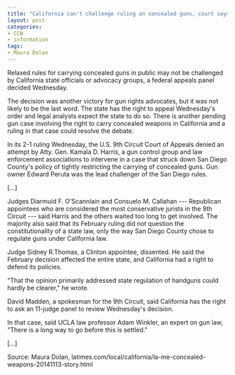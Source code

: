 ```yaml
---
title: "California can't challenge ruling on concealed guns, court says"
layout: post
categories:
- CCW
- information
tags:
- Maura Dolan
---
```


Relaxed rules for carrying concealed guns in public may not be challenged by California state officials or advocacy groups, a federal appeals panel decided Wednesday.

The decision was another victory for gun rights advocates, but it was not likely to be the last word. The state has the right to appeal Wednesday's order and legal analysts expect the state to do so. There is another pending gun case involving the right to carry concealed weapons in California and a ruling in that case could resolve the debate.

In its 2-1 ruling Wednesday, the U.S. 9th Circuit Court of Appeals denied an attempt by Atty. Gen. Kamala D. Harris, a gun control group and law enforcement associations to intervene in a case that struck down San Diego County's policy of tightly restricting the carrying of concealed guns. Gun owner Edward Peruta was the lead challenger of the San Diego rules.

[...]

Judges Diarmuid F. O'Scannlain and Consuelo M. Callahan --- Republican appointees who are considered the most conservative jurists in the 9th Circuit --- said Harris and the others waited too long to get involved. The majority also said that its February ruling did not question the constitutionality of a state law, only the way San Diego County chose to regulate guns under California law.

Judge Sidney R.Thomas, a Clinton appointee, dissented. He said the February decision affected the entire state, and California had a right to defend its policies.

"That the opinion primarily addressed state regulation of handguns could hardly be clearer," he wrote.

David Madden, a spokesman for the 9th Circuit, said California has the right to ask an 11-judge panel to review Wednesday's decision.

In that case, said UCLA law professor Adam Winkler, an expert on gun law, "There is a long way to go before this is settled."

[...]

Source: Maura Dolan, latimes.com/local/california/la-me-concealed-weapons-20141113-story.html
